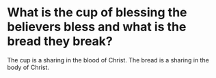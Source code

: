 # What is the cup of blessing the believers bless and what is the bread they break?

The cup is a sharing in the blood of Christ. The bread is a sharing in the body of Christ.
